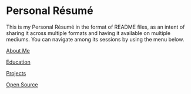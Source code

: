 
# Personal Résumé

This is my Personal Résumé in the format of README files, as an intent of sharing it across multiple formats and having it available on multiple mediums. You can navigate among its sessions by using the menu below.

[About Me](https://github.com/viniciusarre/resume/blog/master/AboutMe.md)

[Education](https://github.com/viniciusarre/resume/blog/master/Education.md)

[Projects](https://github.com/viniciusarre/resume/blog/master/Projects.md)

[Open Source](https://github.com/viniciusarre/resume/blog/master/Education.md)
